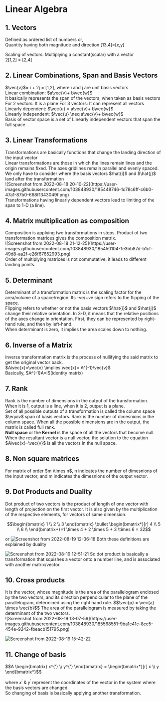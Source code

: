 <h1>Linear Algebra</h1>

<h2> 1. Vectors</h2>

<p> Defined as ordered list of numbers or,<br>
 Quantity having both magnitude and direction 
 [13,4]=[x,y]
</p>

<p> Scaling of vectors: Multiplying a constant(scalar) with a vector <br>
    2[1,2] = [2,4]
</p>

<h2> 2. Linear Combinations, Span and Basis Vectors </h2>

<p> $\vec{v}$= i + 2j = [1,2], where i and j are unit basis vectors<br>
    Linear combination: $a\vec{v}+ b\vec{w}$<br>
    It basically represents the span of the vectors, when taken as basis vectors<br>
    For 2 vectors: It is a plane    For 3 vectors: It can represent all vectors<br>
    Linearly dependent: $\vec{u} = a\vec{v}+ b\vec{w}$ <br>
    Linearly independent: $\vec{u} \neq a\vec{v}+ b\vec{w}$<br>
    Basis of vector space is a set of Linearly independent vectors that span the full space
</p>

## 3. Linear Transformations

<p> Transformations are basically functions that change the landing direction of the input vector<br>
 Linear transformations are those in which the lines remain lines and the origin remains fixed. The axes gridlines remain parallel and evenly spaced.<br>
 We only have to consider where the basis vectors $\hat{i}$ and $\hat{j}$ land after the transformation<br>
![Screenshot from 2022-08-18 20-10-22](https://user-images.githubusercontent.com/103848930/185448746-1c78c6ff-c6b0-47a1-87b0-668f1343049f.png)<br>
 Transformations having linearly dependent vectors lead to limiting of the span to 1-D (a line).<br>
</p>

## 4. Matrix multiplication as composition

<p>
 Composition is applying two transformations in steps. Product of two transformation matrices gives the composition matrix. <br>
 ![Screenshot from 2022-08-18 21-12-25](https://user-images.githubusercontent.com/103848930/185450104-1e3bb87d-b1cf-49d8-aa2f-e26f67652993.png)<br>
 Order of multiplying matrices is not commutative, it leads to different landing points.<br>
 </p>
 
## 5. Determinant
<p>
 Determinant of a transformation matrix is the scaling factor for the area/volume of a space/region. Its -ve/+ve sign refers to the flipping of the space.<br>
 Flipping refers to whether or not the basis vectors $\hat{i}$ and $\hat{j}$ change their relative orientation. In 3-D, it means that the relative 
 positions of the axes change in orientation. First, they can be represented by right-hand rule, and then by left-hand. <br>
 When determinant is zero, it implies the area scales down to nothing.
 </p>
 
 ## 6. Inverse of a Matrix
 
 <p>
 Inverse transformation matrix is the process of nullifying the said matrix to get the original vector back.<br>
 $A\vec{x}=\vec{v} \implies \vec{x}= A^{-1}\vec{v}$<br>
 Basically, $A^{-1}A=I$(identity matrix)<br>
 </p>
 
 ## 7. Rank
 
 <p>
 Rank is the number of dimensions in the output of the transformation. <br>
 When it is 1, output is a line, when it is 2, output is a plane.<br>
 Set of all possible outputs of a transformation is called the column space $\equiv$ span of basis vectors. Rank is the number of dimesnions in the column space. When all the possible dimensions are in the output, the matrix is called full rank. <br>
 <strong>Null space</strong> or the <strong>Kernel</strong> is the space of all the vectors that become null. When the resultant vector is a null vector, the solution to the equation $A\vec{x}=\vec{v}$ is all the vectors in the null space.<br>
 </p>
 
 ## 8. Non square matrices
 <p>
 For matrix of order $m \times n$, n indicates the number of dimesnions of the input vector, and m indicates the dimesnions of the output vector.<br>
 </p>
 
 ## 9. Dot Products and Duality
 <p>
 Dot product of two vectors is the product of length of one vector with length of projection on the first vector. It is also given by the multiplication of the respective elements, for vectors of same dimension. <br>
 
 $$\begin{bmatrix}
    1 \\
    2 \\
    3
   \end{bmatrix} \bullet 
   \begin{bmatrix*}[r]
    4 \\
    5 \\
    6 \\
    \end{bmatrix*}=1 \times 4 + 2 \times 5 + 3 \times 6 = 32$$ 
 
 or 
![Screenshot from 2022-08-19 12-36-18](https://user-images.githubusercontent.com/103848930/185563099-fd68b2cf-9037-4c46-bbd3-8318e000e331.png)
 Both these definitions are explained by duality
 
![Screenshot from 2022-08-19 12-51-21](https://user-images.githubusercontent.com/103848930/185565724-2d193ae3-7384-4051-9f66-7e7fe57ef6ca.png)
So dot product is basically a transformation that squishes a vector onto a number line, and is associated with another matrix/vector. 
 </p>
 
 ## 10. Cross products
 <p>
 It is the vector, whose magnitude is the area of the parallelogram enclosed by the two vectors, and its direction perpendicular to the plane of the parallelogram, determined using the right hand rule. 
 $$\vec{p} = \vec{a} \times \vec{b}$$
 The area of the parallelogram is measured by taking the determinant of the two vectors.<br>
 ![Screenshot from 2022-08-19 13-07-59](https://user-images.githubusercontent.com/103848930/185568551-9ba1c41c-8cc5-454e-9242-fbeacb151795.png)
 
 ![Screenshot from 2022-08-19 15-42-22](https://user-images.githubusercontent.com/103848930/185597174-6c3518f9-8b74-460d-ac86-29fd3acc1f63.png)
 </p>
 
 ## 11. Change of basis
 
<p>
 $$A \begin{bmatrix}
      x^{'} \\
      y^{'} 
      \end{bmatrix} = \begin{bmatrix*}[r]
                      x \\
                      y 
                      \end{bmatrix*}$$
 
 where $x^{'}$ & $y^{'}$ represent the coordinates of the vector in the system where the basis vectors are changed.<br>
 So changing of basis is basically applying another transformation.
 </p>
 
 
 
 

 
 
